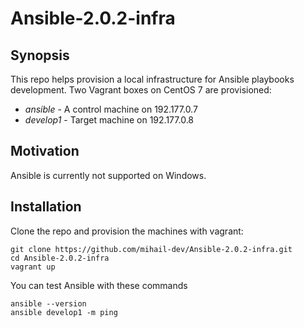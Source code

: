 # Ansible-2.0.2-infra

## Synopsis

This repo helps provision a local infrastructure for Ansible playbooks development. Two Vagrant boxes on CentOS 7 are provisioned:
 - *ansible* - A control machine on 192.177.0.7
 - *develop1* - Target machine on 192.177.0.8

## Motivation

Ansible is currently not supported on Windows. 

## Installation

Clone the repo and provision the machines with vagrant:
```
git clone https://github.com/mihail-dev/Ansible-2.0.2-infra.git
cd Ansible-2.0.2-infra
vagrant up
```
You can test Ansible with these commands
```
ansible --version
ansible develop1 -m ping
```
